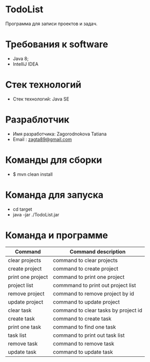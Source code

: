 
TodoList
=============
Программа для записи проектов и задач.

Требования к software
=============
- Java 8;
- IntelliJ IDEA

Стек технологий
=============
- Стек технологий: Java SE

Разраблотчик
=============
- Имя разработчика: Zagorodnokova Tatiana
- Email : zagta89@gmail.com

Команды для сборки
=============                   
- $ mvn clean install

Команда для запуска
============= 
- cd target 
- java -jar ./TodoList.jar

Команда и программе
=============                   
Command       | Command description
------------- | -------------
clear projects  | command to clear projects
create project  | command to create project 
print one project  | command to print one project
project list  | commmand to print out project list 
remove project  | command to remove project by id
update project  | command to update project 
clear task  | command to clear tasks by project id
create task  | command to create task 
print one task  | command to find one task
task list  | command to print out task list 
remove task  | command to remove task
update task  | command to update task 
